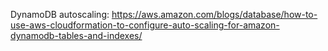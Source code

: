 DynamoDB autoscaling: https://aws.amazon.com/blogs/database/how-to-use-aws-cloudformation-to-configure-auto-scaling-for-amazon-dynamodb-tables-and-indexes/

